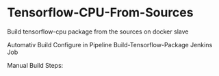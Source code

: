 # Tensorflow-CPU-From-Sources
Build tensorflow-cpu package from the sources on docker slave

Automativ Build Configure in Pipeline Build-Tensorflow-Package Jenkins Job

Manual Build Steps:

